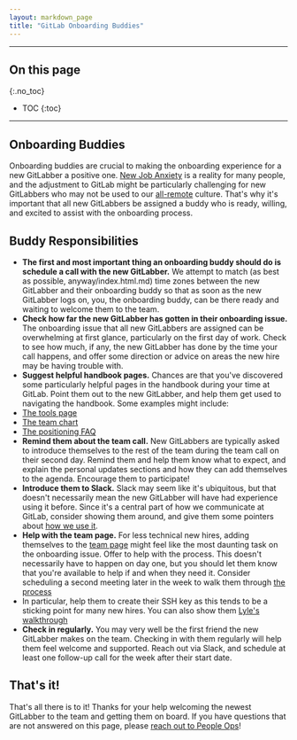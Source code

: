 ```yaml
---
layout: markdown_page
title: "GitLab Onboarding Buddies"
---
```


----

## On this page
{:.no_toc}

- TOC
{:toc}

----

## Onboarding Buddies

Onboarding buddies are crucial to making the onboarding experience for a new GitLabber a positive one. [New Job Anxiety](http://www.classycareergirl.com/2017/02/new-job-anxiety-conquer/index.html.md/index.html.md) is a reality for many people, and the adjustment to GitLab might be particularly challenging for new GitLabbers who may not be used to our [all-remote](https://about.gitlab.com/culture/remote-only/index.html.md/index.html.md) culture. That's why it's important that all new GitLabbers be assigned a buddy who is ready, willing, and excited to assist with the onboarding process.


## Buddy Responsibilities

 * **The first and most important thing an onboarding buddy should do is schedule a call with the new GitLabber.** We attempt to match (as best as possible, anyway/index.html.md) time zones between the new GitLabber and their onboarding buddy so that as soon as the new GitLabber logs on, you, the onboarding buddy, can be there ready and waiting to welcome them to the team.
 * **Check how far the new GitLabber has gotten in their onboarding issue.** The onboarding issue that all new GitLabbers are assigned can be overwhelming at first glance, particularly on the first day of work. Check to see how much, if any, the new GitLabber has done by the time your call happens, and offer some direction or advice on areas the new hire may be having trouble with.
 * **Suggest helpful handbook pages.** Chances are that you've discovered some particularly helpful pages in the handbook during your time at GitLab. Point them out to the new GitLabber, and help them get used to navigating the handbook. Some examples might include:
  * [The tools page](https://github.com/daijapan/test/tree/master/tools-and-tips/index.html.md)
  * [The team chart](/team/chart/index.html.md)
  * [The positioning FAQ](https://github.com/daijapan/test/tree/master/positioning-faq/index.html.md)
 *  **Remind them about the team call.** New GitLabbers are typically asked to introduce themselves to the rest of the team during the team call on their second day. Remind them and help them know what to expect, and explain the personal updates sections and how they can add themselves to the agenda. Encourage them to participate!
 * **Introduce them to Slack.** Slack may seem like it's ubiquitous, but that doesn't necessarily mean the new GitLabber will have had experience using it before. Since it's a central part of how we communicate at GitLab, consider showing them around, and give them some pointers about [how we use it](https://github.com/daijapan/test/tree/master/communication/#chat/index.html.md).
 * **Help with the team page.** For less technical new hires, adding themselves to the [team page](/team/index.html.md/index.html.md) might feel like the most daunting task on the onboarding issue. Offer to help with the process. This doesn't necessarily have to happen on day one, but you should let them know that you're available to help if and when they need it. Consider scheduling a second meeting later in the week to walk them through [the process](https://github.com/daijapan/test/tree/master/git-page-update/#11-add-yourself-to-the-team-page/index.html.md)
  * In particular, help them to create their SSH key as this tends to be a sticking point for many new hires. You can also show them [Lyle's walkthrough](https://youtu.be/_FIOhk03VtM/index.html.md)
 * **Check in regularly.** You may very well be the first friend the new GitLabber makes on the team. Checking in with them regularly will help them feel welcome and supported. Reach out via Slack, and schedule at least one follow-up call for the week after their start date.

## That's it!

That's all there is to it! Thanks for your help welcoming the newest GitLabber to the team and getting them on board. If you have questions that are not answered on this page, please [reach out to People Ops](https://github.com/daijapan/test/tree/master/people-operations/index.html.md/index.html.md)!
